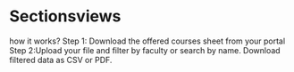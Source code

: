 # Sectionsviews 

how it works?
Step 1: Download the offered courses sheet from your portal 
Step 2:Upload your file and filter by faculty or search by name. Download filtered data as CSV or PDF.
